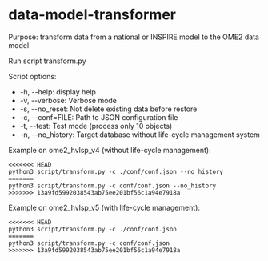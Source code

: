 # data-model-transformer

Purpose: transform data from a national or INSPIRE model to the OME2 data model

Run script transform.py

Script options:
* -h, --help: display help
* -v, --verbose: Verbose mode
* -s, --no_reset: Not delete existing data before restore
* -c, --conf=FILE: Path to JSON configuration file
* -t, --test: Test mode (process only 10 objects)
* -n, --no_history: Target database without life-cycle management system

Example on ome2_hvlsp_v4 (without life-cycle management):
~~~
<<<<<<< HEAD
python3 script/transform.py -c ./conf/conf.json --no_history
=======
python3 script/transform.py -c conf/conf.json --no_history
>>>>>>> 13a9fd5992038543ab75ee201bf56c1a94e7918a
~~~

Example on ome2_hvlsp_v5 (with life-cycle management):
~~~
<<<<<<< HEAD
python3 script/transform.py -c ./conf/conf.json
=======
python3 script/transform.py -c conf/conf.json
>>>>>>> 13a9fd5992038543ab75ee201bf56c1a94e7918a
~~~
 

